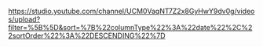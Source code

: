 https://studio.youtube.com/channel/UCM0VaqNT7Z2x8GyHwY9dv0g/videos/upload?filter=%5B%5D&sort=%7B%22columnType%22%3A%22date%22%2C%22sortOrder%22%3A%22DESCENDING%22%7D